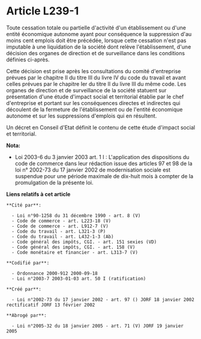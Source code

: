 # Article L239-1

Toute cessation totale ou partielle d'activité d'un établissement ou d'une entité économique autonome ayant pour conséquence
la suppression d'au moins cent emplois doit être précédée, lorsque cette cessation n'est pas imputable à une liquidation de
la société dont relève l'établissement, d'une décision des organes de direction et de surveillance dans les conditions
définies ci-après.

Cette décision est prise après les consultations du comité d'entreprise prévues par le chapitre II du titre III du livre IV
du code du travail et avant celles prévues par le chapitre Ier du titre II du livre III du même code. Les organes de
direction et de surveillance de la société statuent sur présentation d'une étude d'impact social et territorial établie par
le chef d'entreprise et portant sur les conséquences directes et indirectes qui découlent de la fermeture de l'établissement
ou de l'entité économique autonome et sur les suppressions d'emplois qui en résultent.

Un décret en Conseil d'Etat définit le contenu de cette étude d'impact social et territorial.

**Nota:**

- Loi 2003-6 du 3 janvier 2003 art. 1 I : L'application des dispositions du code de commerce dans leur rédaction issue des
articles 97 et 98 de la loi n° 2002-73 du 17 janvier 2002 de modernisation sociale est suspendue pour une période maximale de
dix-huit mois à compter de la promulgation de la présente loi.

**Liens relatifs à cet article**

	**Cité par**:

	  - Loi n°90-1258 du 31 décembre 1990 - art. 8 (V)
	  - Code de commerce - art. L223-18 (V)
	  - Code de commerce - art. L912-7 (V)
	  - Code du travail - art. L321-3 (P)
	  - Code du travail - art. L432-1-3 (Ab)
	  - Code général des impôts, CGI. - art. 151 sexies (VD)
	  - Code général des impôts, CGI. - art. 158 (V)
	  - Code monétaire et financier - art. L313-7 (V)

	**Codifié par**:

	  - Ordonnance 2000-912 2000-09-18
	  - Loi n°2003-7 2003-01-03 art. 50 I (ratification)

	**Créé par**:

	  - Loi n°2002-73 du 17 janvier 2002 - art. 97 () JORF 18 janvier 2002 rectificatif JORF 13 février 2002

	**Abrogé par**:

	  - Loi n°2005-32 du 18 janvier 2005 - art. 71 (V) JORF 19 janvier 2005
